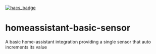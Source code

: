 [![hacs_badge](https://img.shields.io/badge/HACS-Custom-41BDF5.svg)](https://github.com/hacs/integration)


# homeassistant-basic-sensor
A basic home-assistant integration providing a single sensor that auto increments its value
